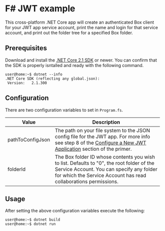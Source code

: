 # F# JWT example

This cross-platform .NET Core app will create an authenticated Box client for your JWT app service account, print the name and login for that service account, and print out the folder tree for a specified Box folder.

## Prerequisites

Download and install the [.NET Core 2.1 SDK](https://www.microsoft.com/net/download/dotnet-core/sdk-2.1.300) or newer.  You can confirm that the SDK is properly isntalled and ready with the following command.

```console
user@home:~$ dotnet --info
.NET Core SDK (reflecting any global.json):
 Version:   2.1.300
```

## Configuration

There are two configuration variables to set in `Program.fs`.

| Value | Description |
|-------|-------------|
| pathToConfigJson | The path on your file system to the JSON config file for the JWT app. For more info see step 8 of the [Configure a New JWT Application](https://github.com/box-community/jwt-app-primer#configure-a-new-jwt-application) section of the primer.
| folderId | The Box folder ID whose contents you wish to list. Defaults to "0", the root folder of the Service Account. You can specify any folder for which the Service Account has read collaborations permissions.

## Usage

After setting the above configuration variables execute the following:

```console
user@home:~$ dotnet build
user@home:~$ dotnet run
```
